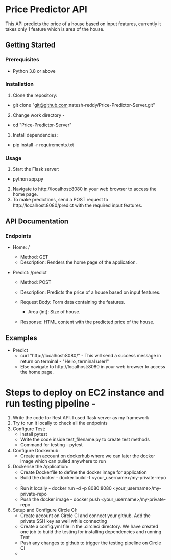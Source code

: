 # Price Predictor API

This API predicts the price of a house based on input features, currently it takes only 1 feature which is area of the house.

## Getting Started

### Prerequisites

- Python 3.8 or above

### Installation

1. Clone the repository:
  - git clone "git@github.com:natesh-reddy/Price-Predictor-Server.git"
2. Change work directory -
  - cd "Price-Predictor-Server"
3. Install dependencies:
  - pip install -r requirements.txt

### Usage
1. Start the Flask server:
  - python app.py
2. Navigate to http://localhost:8080 in your web browser to access the home page.
3. To make predictions, send a POST request to http://localhost:8080/predict with the required input features.


## API Documentation

### Endpoints
- Home: /

   - Method: GET
   - Description: Renders the home page of the application.

- Predict: /predict

   - Method: POST
   - Description: Predicts the price of a house based on input features.
   - Request Body: Form data containing the features.
      - Area (int): Size of house.
        
   - Response: HTML content with the predicted price of the house.

## Examples

- Predict
   - curl "http://localhost:8080/" - This will send a success message in return on terminal - "Hello, terminal user!"
   - Else navigate to http://localhost:8080 in your web browser to access the home page.
 


# Steps to deploy on EC2 instance and run testing pipeline -

1. Write the code for Rest API. I used flask server as my framework
2. Try to run it locally to check all the endpoints
3. Configure Test:
    - Install pytest
    - Write the code inside test_filename.py to create test methods
    - Command for testing - pytest
4. Configure Dockerhub:
    - Create an account on dockerhub where we can later the docker image which can pulled anywhere to run
5. Dockerise the Application:
    - Create Dockerfile to define the docker image for application
    - Build the docker - docker build -t <your_username>/my-private-repo .
    - Run it locally - docker run -d -p 8080:8080 <your_username>/my-private-repo
    - Push the docker image - docker push <your_username>/my-private-repo
6. Setup and Configure Circle CI:
    - Create account on Circle CI and connect your github. Add the private SSH key as well while connecting
    - Create a config.yml file in the .circleci directory. We have created one job to build the testing for installing dependencies and running Test
    - Push any changes to github to trigger the testing pipeline on Circle CI
    - 



